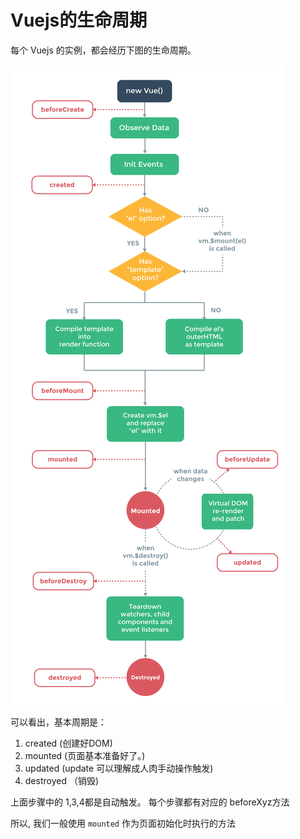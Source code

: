 # Vuejs的生命周期

每个 Vuejs 的实例，都会经历下图的生命周期。

![生命周期图](./images/vuejs_lifecycle.png)

可以看出，基本周期是：

1. created       (创建好DOM)
2. mounted       (页面基本准备好了。)
3. updated       (update 可以理解成人肉手动操作触发)
4. destroyed    （销毁)
 
上面步骤中的 1,3,4都是自动触发。 每个步骤都有对应的 beforeXyz方法

所以, 我们一般使用 `mounted` 作为页面初始化时执行的方法


